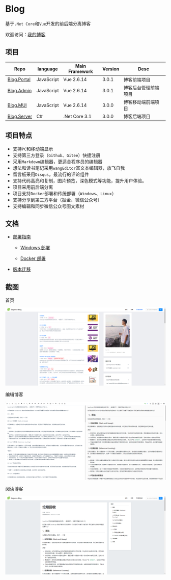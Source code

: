 # Blog

基于`.Net Core`和`Vue`开发的前后端分离博客

欢迎访问：[我的博客](https://karldu.cn)

## 项目

| Repo                                                         | language   | Main Framework | Version | Desc     |
| ------------------------------------------------------------ | ---------- | -------------- | ------- | -------- |
| [Blog.Portal](https://github.com/CarlDuFromChina/Blog.Portal) | JavaScript | Vue 2.6.14 | 3.0.1 | 博客前端项目 |
| [Blog.Admin](https://github.com/CarlDuFromChina/Blog.Admin) | JavaScript | Vue 2.6.14   | 3.0.1  | 博客后台管理前端项目 |
| [Blog.MUI](https://github.com/CarlDuFromChina/Blog.MUI) | JavaScript | Vue 2.6.14    | 3.0.0   | 博客移动端前端项目 |
| [Blog.Server](https://github.com/CarlDuFromChina/Blog.Server) | C#         | .Net Core 3.1 | 3.0.0   | 博客后端项目 |

## 项目特点

+ 支持`PC`和移动端显示
+ 支持第三方登录（`Github`、`Gitee`）快捷注册
+ 采用`Markdown`编辑器，更适合程序员的编辑器
+ 想法和读书笔记采用`wangEditor`富文本编辑器，放飞自我
+ 留言板采用`Disqus`，最流行的评论组件
+ 支持代码高亮和复制，图片预览，深色模式等功能，提升用户体验。
+ 项目采用前后端分离
+ 项目支持`Docker`部署和传统部署（`Windows`、`Linux`）
+ 支持分享到第三方平台（掘金、微信公众号）
+ 支持编辑和同步微信公众号图文素材

## 文档

+ [部署指南](https://karl-du.gitbook.io/sixpence-blog/bu-shu)

  + [Windows 部署](https://karl-du.gitbook.io/sixpence-blog/bu-shu/windows-bu-shu)

  + [Docker 部署](https://karl-du.gitbook.io/sixpence-blog/bu-shu/docker-bu-shu)

+ [版本迁移](https://karl-du.gitbook.io/sixpence-blog/ban-ben)

## 截图

首页

![Image](https://raw.githubusercontent.com/CarlDuFromChina/library/main/blog/blog_index.png)

编辑博客

![Image](https://raw.githubusercontent.com/CarlDuFromChina/library/main/blog/blog_edit.png)

阅读博客

![Image](https://raw.githubusercontent.com/CarlDuFromChina/library/main/blog/blog_read.png)

